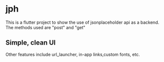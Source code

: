 # jph

This is a flutter project to show the use of jsonplaceholder api as a backend.
The methods used are "post" and "get"

## Simple, clean UI


Other features include url_launcher, in-app links,custom fonts, etc.

